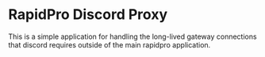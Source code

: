 # RapidPro Discord Proxy

This is a simple application for handling the long-lived gateway connections that discord requires outside of the main rapidpro application.
